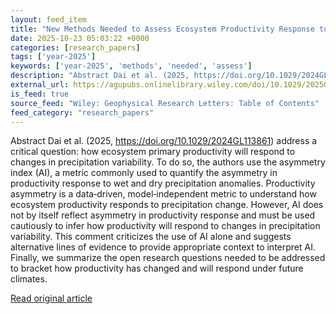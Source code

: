 ```yaml
---
layout: feed_item
title: "New Methods Needed to Assess Ecosystem Productivity Response to Precipitation Variability"
date: 2025-10-23 05:03:22 +0000
categories: [research_papers]
tags: ['year-2025']
keywords: ['year-2025', 'methods', 'needed', 'assess']
description: "Abstract Dai et al. (2025, https://doi.org/10.1029/2024GL113861) address a critical question: how ecosystem primary productivity will respond to changes in p..."
external_url: https://agupubs.onlinelibrary.wiley.com/doi/10.1029/2025GL116247?af=R
is_feed: true
source_feed: "Wiley: Geophysical Research Letters: Table of Contents"
feed_category: "research_papers"
---
```


Abstract Dai et al. (2025, https://doi.org/10.1029/2024GL113861) address a critical question: how ecosystem primary productivity will respond to changes in precipitation variability. To do so, the authors use the asymmetry index (AI), a metric commonly used to quantify the asymmetry in productivity response to wet and dry precipitation anomalies. Productivity asymmetry is a data‐driven, model‐independent metric to understand how ecosystem productivity responds to precipitation change. However, AI does not by itself reflect asymmetry in productivity response and must be used cautiously to infer how productivity will respond to changes in precipitation variability. This comment criticizes the use of AI alone and suggests alternative lines of evidence to provide appropriate context to interpret AI. Finally, we summarize the open research questions needed to be addressed to bracket how productivity has changed and will respond under future climates.

[Read original article](https://agupubs.onlinelibrary.wiley.com/doi/10.1029/2025GL116247?af=R)
